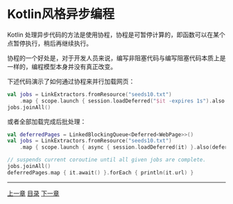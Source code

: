Kotlin风格异步编程
=

Kotlin 处理异步代码的方法是使用协程，协程是可暂停计算的，即函数可以在某个点暂停执行，稍后再继续执行。

协程的一个好处是，对于开发人员来说，编写非阻塞代码与编写阻塞代码本质上是一样的，编程模型本身并没有真正改变。

下述代码演示了如何通过协程来并行加载网页：

```kotlin
val jobs = LinkExtractors.fromResource("seeds10.txt")
    .map { scope.launch { session.loadDeferred("$it -expires 1s").also { println(it.url) } } }
jobs.joinAll()
```

或者全部加载完成后批处理：

```kotlin
val deferredPages = LinkedBlockingQueue<Deferred<WebPage>>()
val jobs = LinkExtractors.fromResource("seeds10.txt")
    .map { scope.launch { async { session.loadDeferred(it) }.also(deferredPages::add) } }

// suspends current coroutine until all given jobs are complete.
jobs.joinAll()
deferredPages.map { it.await() }.forEach { println(it.url) }
```

------

[上一章](6Java风格异步编程.md) [目录](1目录.md) [下一章](8连续采集.md)

